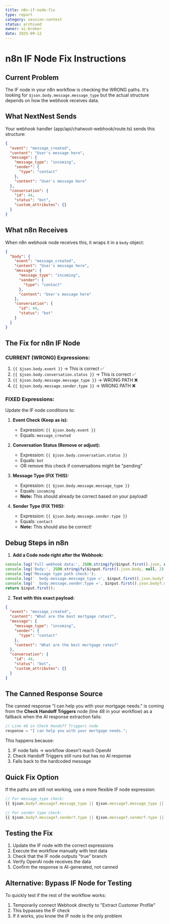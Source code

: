 ```yaml
---
title: n8n-if-node-fix
type: report
category: session-context
status: archived
owner: ai-broker
date: 2025-09-12
---
```


# n8n IF Node Fix Instructions

## Current Problem
The IF node in your n8n workflow is checking the WRONG paths. It's looking for `$json.body.message.message_type` but the actual structure depends on how the webhook receives data.

## What NextNest Sends
Your webhook handler (app/api/chatwoot-webhook/route.ts) sends this structure:
```json
{
  "event": "message_created",
  "content": "User's message here",
  "message": {
    "message_type": "incoming",
    "sender": {
      "type": "contact"
    },
    "content": "User's message here"
  },
  "conversation": {
    "id": 44,
    "status": "bot",
    "custom_attributes": {}
  }
}
```

## What n8n Receives
When n8n webhook node receives this, it wraps it in a `body` object:
```json
{
  "body": {
    "event": "message_created",
    "content": "User's message here",
    "message": {
      "message_type": "incoming",
      "sender": {
        "type": "contact"
      },
      "content": "User's message here"
    },
    "conversation": {
      "id": 44,
      "status": "bot"
    }
  }
}
```

## The Fix for n8n IF Node

### CURRENT (WRONG) Expressions:
1. `{{ $json.body.event }}` → This is correct ✅
2. `{{ $json.body.conversation.status }}` → This is correct ✅  
3. `{{ $json.body.message.message_type }}` → WRONG PATH ❌
4. `{{ $json.body.message.sender.type }}` → WRONG PATH ❌

### FIXED Expressions:
Update the IF node conditions to:

1. **Event Check (Keep as is):**
   - Expression: `{{ $json.body.event }}`
   - Equals: `message_created`

2. **Conversation Status (Remove or adjust):**
   - Expression: `{{ $json.body.conversation.status }}`
   - Equals: `bot`
   - OR remove this check if conversations might be "pending"

3. **Message Type (FIX THIS):**
   - Expression: `{{ $json.body.message.message_type }}`
   - Equals: `incoming`
   - **Note:** This should already be correct based on your payload!

4. **Sender Type (FIX THIS):**
   - Expression: `{{ $json.body.message.sender.type }}`
   - Equals: `contact`
   - **Note:** This should also be correct!

## Debug Steps in n8n

1. **Add a Code node right after the Webhook:**
```javascript
console.log('Full webhook data:', JSON.stringify($input.first().json, null, 2));
console.log('Body:', JSON.stringify($input.first().json.body, null, 2));
console.log('Message type path check:');
console.log('  body.message.message_type =', $input.first().json.body?.message?.message_type);
console.log('  body.message.sender.type =', $input.first().json.body?.message?.sender?.type);
return $input.first();
```

2. **Test with this exact payload:**
```json
{
  "event": "message_created",
  "content": "What are the best mortgage rates?",
  "message": {
    "message_type": "incoming",
    "sender": {
      "type": "contact"
    },
    "content": "What are the best mortgage rates?"
  },
  "conversation": {
    "id": 44,
    "status": "bot",
    "custom_attributes": {}
  }
}
```

## The Canned Response Source

The canned response "I can help you with your mortgage needs." is coming from the **Check Handoff Triggers** node (line 48 in your workflow) as a fallback when the AI response extraction fails:

```javascript
// Line 48 in Check Handoff Triggers node
response = "I can help you with your mortgage needs.";
```

This happens because:
1. IF node fails → workflow doesn't reach OpenAI
2. Check Handoff Triggers still runs but has no AI response
3. Falls back to the hardcoded message

## Quick Fix Option

If the paths are still not working, use a more flexible IF node expression:

```javascript
// For message_type check:
{{ $json.body?.message?.message_type || $json.message?.message_type || 'none' }}

// For sender type check:  
{{ $json.body?.message?.sender?.type || $json.message?.sender?.type || 'none' }}
```

## Testing the Fix

1. Update the IF node with the correct expressions
2. Execute the workflow manually with test data
3. Check that the IF node outputs "true" branch
4. Verify OpenAI node receives the data
5. Confirm the response is AI-generated, not canned

## Alternative: Bypass IF Node for Testing

To quickly test if the rest of the workflow works:
1. Temporarily connect Webhook directly to "Extract Customer Profile"
2. This bypasses the IF check
3. If it works, you know the IF node is the only problem